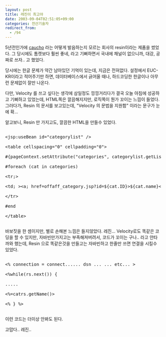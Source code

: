 ```yaml
---
layout: post
title: 레진이 최고야
date: 2003-09-04T02:51:05+09:00
categories: 전산기술자
redirect_from:
  - /94
---
```


5년전인가에 <a href="http://www.caucho.com">caucho</a> 라는 어떻게 발음하는지 모르는 회사의 resin이라는 제품을 썼었다. 그 당시에도 톰캣보다 훨씬 좋네, 라고 기뻐하면서 국내에 채널이 없으니까, 대강, 공짜로 쓰자.. 고 했었다.<P>

당시에는 한글 문제가 약간 남아있던 기억이 있는데, 지금은 전혀없다. 설정에서 EUC-KR이라고 적어주기만 하면, 데이터베이스에서 긁어올 때나, 하드코딩한 한글이나 아무런 문제없이 잘만 나온다.<P>

다만, Velocity 를 쓰고 싶다는 생각에 삼일정도 낑낑거리다가 결국 오늘 아침에 성공하고 기뻐하고 있었는데, HTML쪽은 깔끔해지지만, 로직쪽이 뭔가 꼬이는 느낌이 들었다. 그러다가, Resin 의 문서를 보고있는데, "Velocity 의 문법을 지원함" 이라는 문구가 눈에 확...<P>

알고보니, Resin 만 가지고도, 깔끔한 HTML을 만들수 있었다.<P>

<PRE>

&lt;jsp:useBean id="categorylist" /&gt;

&lt;table cellspacing="0" cellpadding="0"&gt;

#{pageContext.setAttribute("categories", categorylist.getList());}#

#foreach (cat in categories)

&lttr;&gt;

&lttd; &gt;&lta; href=offaff_category.jsp?id=${cat.ID}>${cat.name}&lt;/a&gt;&lt;/td&gt;

&lt;/tr&gt;

#end

&lt;/table&gt;

</PRE>

<P>

바보짓을 한 셈이지만, 별로 손해본 느낌은 들지않았다. 레진... Velocity로도 똑같은 코딩을 할 수 있지만, 자바빈만가지고는 부족해져버려서, 코드가 꼬이는 구나.. 라고 안타까와 했는데, Resin 으로 똑같은것을 만들고는 자바빈하고 한줄만 쓰면 연결을 시킬수 있었다. <P>

<PRE>

&lt;% connection = connect...... dsn ... ... etc... &gt;

&lt;%while(rs.next()) {

.....

&lt;%=catrs.getName()&gt;

&lt;% } %&gt;

</PRE>

이런 코드는 더이상 안봐도 된다.

<P>

고맙다.. 레진..

